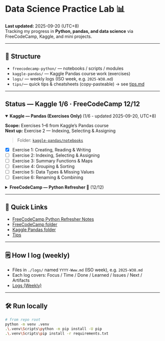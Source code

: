 # Data Science Practice Lab 📊

**Last updated:** 2025-09-20 (UTC+8)  
Tracking my progress in **Python, pandas, and data science** via FreeCodeCamp, Kaggle, and mini projects.

---

## 📂 Structure

- `freecodecamp-python/` — notebooks / scripts / modules
- `kaggle-pandas/` — Kaggle Pandas course work (exercises)
- `logs/` — weekly logs (ISO week, e.g. `2025-W38.md`)
- `tips/`— quick tips & cheatsheets (copy-pasteable) → see [tips.md](./tips/tips.md)

---
## Status — Kaggle 1/6 · FreeCodeCamp 12/12 

<details open>
<summary><b>Kaggle — Pandas (Exercises Only)</b> (1/6 - updated 2025-09-20, UTC+8)</summary>

**Scope:** Exercises 1–6 from Kaggle’s Pandas course  
**Next up:** Exercise 2 — Indexing, Selecting & Assigning  
> Folder: [`kaggle-pandas/notebooks`](./kaggle-pandas/notebooks/)

- [x] Exercise 1: Creating, Reading & Writing  
- [ ] Exercise 2: Indexing, Selecting & Assigning  
- [ ] Exercise 3: Summary Functions & Maps  
- [ ] Exercise 4: Grouping & Sorting  
- [ ] Exercise 5: Data Types & Missing Values  
- [ ] Exercise 6: Renaming & Combining  
</details>


<details>
<summary><b>FreeCodeCamp — Python Refresher 📝</b> (12/12)</summary>

Contains my practice notebooks following freeCodeCamp’s 4.5-hour tutorial from the
[freeCodeCamp 4.5-hour Python refresher course](https://www.youtube.com/watch?v=rfscVS0vtbw).  
Revisiting Python fundamentals while keeping a clean record of practice code.

> Open the folder: [`freecodecamp-python/`](./freecodecamp-python/)

**Notebooks**
- [x] 01 Basic Calculator & Mad Libs  
- [x] 02 Tips, Lists, Tuples  
- [x] 03 Functions, Return, If/Comparisons, Better Calculator  
- [x] 04 Dictionaries  
- [x] 05 While/For Loops & Exponent Function  
- [x] 06 2D Lists & Nested Loops  
- [x] 07 Try/Except  
- [x] 08 File Reading  
- [x] 09 File Writing & Appending  
- [x] 10 Modules & pip  
- [x] 11 Classes & Objects  
- [x] 12 Multiple Choice Quiz  
</details>

---

## 🔗 Quick Links
- [FreeCodeCamp Python Refresher Notes](#freecodecamp-python-refresher-notes)
- [FreeCodeCamp folder](./freecodecamp-python/)
- [Kaggle Pandas folder](./kaggle-pandas/)
- [Tips](./tips/tips.md)

---

## 🗒️ How I log (weekly)
- Files in `./logs/` named `YYYY-Www.md` (ISO week), e.g. `2025-W38.md`
- Each log covers: Focus / Time / Done / Learned / Issues / Next / Artifacts
- [Logs (Weekly)](./logs/)

---

## 🛠️ Run locally

```bash
# from repo root
python -m venv .venv
.\.venv\Scripts\python -m pip install -U pip
.\.venv\Scripts\pip install -r requirements.txt
